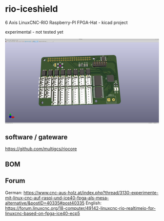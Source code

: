 # rio-iceshield
6 Axis LinuxCNC-RIO Raspberry-PI FPGA-Hat - kicad project

experimental - not tested yet

![rio-iceshield](./rio-iceshield.png)

## software / gateware
https://github.com/multigcs/riocore

## BOM


## Forum
German: https://www.cnc-aus-holz.at/index.php?thread/3130-experimente-mit-linux-cnc-auf-raspi-und-ice40-fpga-als-mesa-alternative/&postID=40335#post40335
English: https://forum.linuxcnc.org/18-computer/49142-linuxcnc-rio-realtimeio-for-linuxcnc-based-on-fpga-ice40-ecp5
